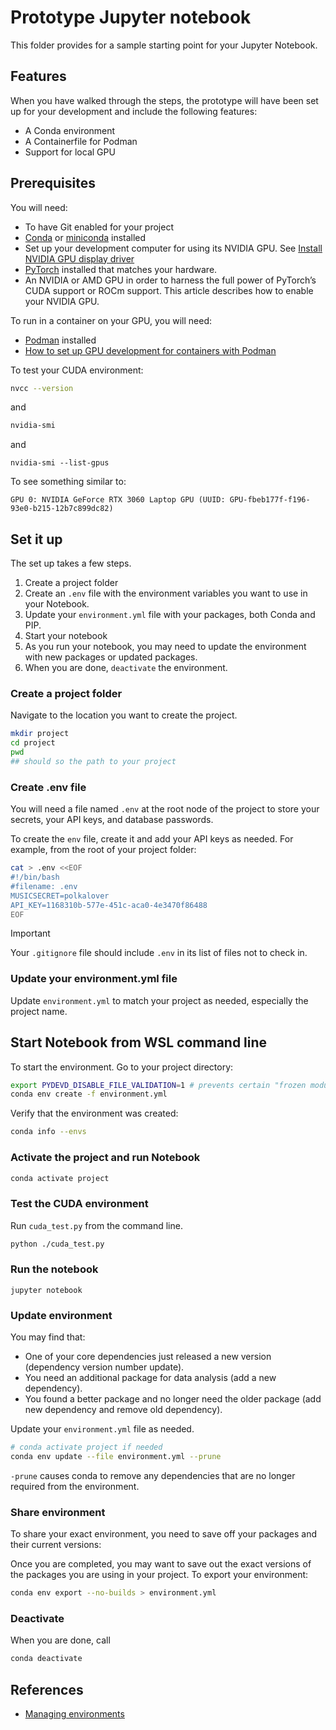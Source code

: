 # Prototype Jupyter notebook

This folder provides for a sample starting point for your Jupyter Notebook.

## Features

When you have walked through the steps, the prototype will have been set up for your development and include the following features:

- A Conda environment
- A Containerfile for Podman
- Support for local GPU

## Prerequisites

You will need:

- To have Git enabled for your project
- [Conda](https://www.anaconda.com/products/distribution) or [miniconda](https://docs.anaconda.com/miniconda/#quick-command-line-install) installed
- Set up your development computer for using its NVIDIA GPU. See [Install NVIDIA GPU display driver](/ai-ml-datascience/gpu/setupnvidiadriver/)
- [PyTorch](https://pytorch.org/get-started/locally/) installed that matches your hardware.
- An NVIDIA or AMD GPU in order to harness the full power of PyTorch’s CUDA support or ROCm support. This article describes how to enable your NVIDIA GPU.  

To run in a container on your GPU, you will need:

- [Podman](https://podman.io/docs/installation) installed
- [How to set up GPU development for containers with Podman](https://www.xolv.info/ai-ml-datascience/gpu/setupmlonwindows/)

To test your CUDA environment:

```bash
nvcc --version
```
and
```bash
nvidia-smi
```
and
```
nvidia-smi --list-gpus
```

To see something similar to:

```text
GPU 0: NVIDIA GeForce RTX 3060 Laptop GPU (UUID: GPU-fbeb177f-f196-93e0-b215-12b7c899dc82)
```

## Set it up

The set up takes a few steps.

1. Create a project folder
2. Create an `.env` file with the environment variables you want to use in your Notebook.
3. Update your `environment.yml` file with your packages, both Conda and PIP.
4. Start your notebook
5. As you run your notebook, you may need to update the environment with new packages or updated packages.
6. When you are done, `deactivate` the environment.

### Create a project folder

Navigate to the location you want to create the project.

```bash
mkdir project
cd project
pwd
## should so the path to your project
```

### Create .env file

You will need a file named `.env` at the root node of the project to store your secrets, your API keys, and database passwords.

To create the `env` file, create it and add your API keys as needed. For example, from the root of your project folder:

```sh
cat > .env <<EOF
#!/bin/bash  
#filename: .env
MUSICSECRET=polkalover 
API_KEY=1168310b-577e-451c-aca0-4e3470f86488
EOF
```

> [!IMPORTANT]
> Your `.gitignore` file should include `.env` in its list of files not to check in.

### Update your environment.yml file

Update `environment.yml` to match your project as needed, especially the project name.

## Start Notebook from WSL command line

To start the environment. Go to your project directory:

```bash
export PYDEVD_DISABLE_FILE_VALIDATION=1 # prevents certain "frozen modules" warnings
conda env create -f environment.yml
```

Verify that the environment was created:

```bash
conda info --envs
```

### Activate the project and run Notebook

```bash
conda activate project
```

### Test the CUDA environment

Run `cuda_test.py` from the command line.

```bash
python ./cuda_test.py
```

### Run the notebook
```
jupyter notebook
```

### Update environment

You may find that:

- One of your core dependencies just released a new version (dependency version number update).
- You need an additional package for data analysis (add a new dependency).
- You found a better package and no longer need the older package (add new dependency and remove old dependency).

Update your `environment.yml` file as needed.

```bash
# conda activate project if needed
conda env update --file environment.yml --prune
```

`-prune` causes conda to remove any dependencies that are no longer required from the environment.

### Share environment

To share your exact environment, you need to save off your packages and their current versions:


Once you are completed, you may want to save out the exact versions of the packages you are using in your project. To export your environment:

```bash
conda env export --no-builds > environment.yml 
```
<!--
TODO Update PIP
-->

### Deactivate

When you are done, call

```bash
conda deactivate
```
<!--
## Start Notebook in Podman
TODO
-->

## References

- [Managing environments](https://docs.conda.io/projects/conda/en/latest/user-guide/tasks/manage-environments.html)